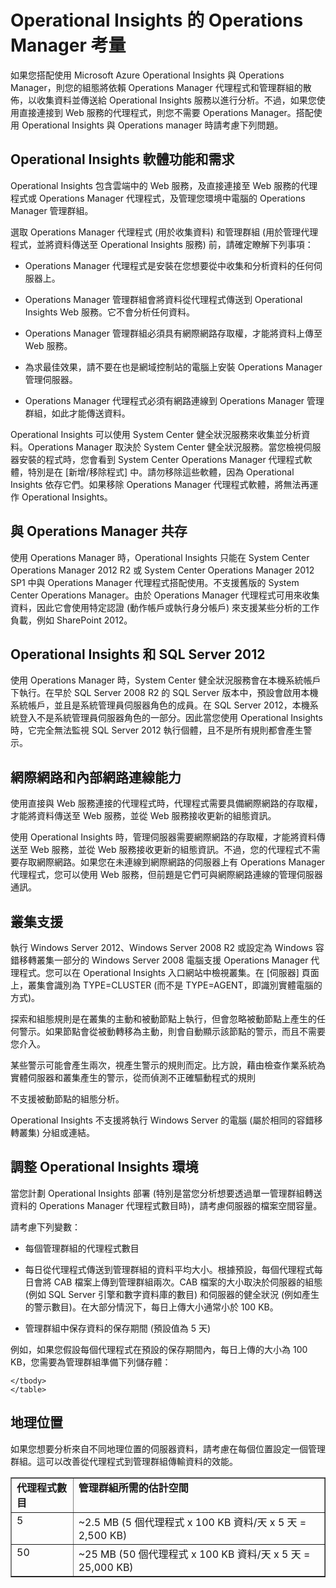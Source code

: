 ﻿<properties 
   pageTitle="Operational Insights 的 Operations Manager 考量"
   description="如果您搭配使用 Microsoft Azure Operational Insights 與 Operations Manager，則您的組態將依賴 Operations Manager 代理程式和管理群組的散佈，以收集資料並傳送給 Operational Insights 服務以進行分析"
   services="operational-insights"
   documentationCenter=""
   authors="bandersmsft"
   manager="jwhit"
   editor="tysonn" />
<tags 
   ms.service="operational-insights"
   ms.devlang="na"
   ms.topic="article"
   ms.tgt_pltfrm="na"
   ms.workload="na"
   ms.date="03/20/2015"
   ms.author="banders" />

# Operational Insights 的 Operations Manager 考量

如果您搭配使用 Microsoft Azure Operational Insights 與 Operations Manager，則您的組態將依賴 Operations Manager 代理程式和管理群組的散佈，以收集資料並傳送給 Operational Insights 服務以進行分析。不過，如果您使用直接連接到 Web 服務的代理程式，則您不需要 Operations Manager。搭配使用 Operational Insights 與 Operations manager 時請考慮下列問題。

## Operational Insights 軟體功能和需求

Operational Insights 包含雲端中的 Web 服務，及直接連接至 Web 服務的代理程式或 Operations Manager 代理程式，及管理您環境中電腦的 Operations Manager 管理群組。

選取 Operations Manager 代理程式 (用於收集資料) 和管理群組 (用於管理代理程式，並將資料傳送至 Operational Insights 服務) 前，請確定瞭解下列事項：

- Operations Manager 代理程式是安裝在您想要從中收集和分析資料的任何伺服器上。

- Operations Manager 管理群組會將資料從代理程式傳送到 Operational Insights Web 服務。它不會分析任何資料。

- Operations Manager 管理群組必須具有網際網路存取權，才能將資料上傳至 Web 服務。

- 為求最佳效果，請不要在也是網域控制站的電腦上安裝 Operations Manager 管理伺服器。

- Operations Manager 代理程式必須有網路連線到 Operations Manager 管理群組，如此才能傳送資料。

Operational Insights 可以使用 System Center 健全狀況服務來收集並分析資料。Operations Manager 取決於 System Center 健全狀況服務。當您檢視伺服器安裝的程式時，您會看到 System Center Operations Manager 代理程式軟體，特別是在 [新增/移除程式] 中。請勿移除這些軟體，因為 Operational Insights 依存它們。如果移除 Operations Manager 代理程式軟體，將無法再運作 Operational Insights。

## 與 Operations Manager 共存

使用 Operations Manager 時，Operational Insights 只能在 System Center Operations Manager 2012 R2 或 System Center Operations Manager 2012 SP1 中與 Operations Manager 代理程式搭配使用。不支援舊版的 System Center Operations Manager。由於 Operations Manager 代理程式可用來收集資料，因此它會使用特定認證 (動作帳戶或執行身分帳戶) 來支援某些分析的工作負載，例如 SharePoint 2012。

## Operational Insights 和 SQL Server 2012

使用 Operations Manager 時，System Center 健全狀況服務會在本機系統帳戶下執行。在早於 SQL Server 2008 R2 的 SQL Server 版本中，預設會啟用本機系統帳戶，並且是系統管理員伺服器角色的成員。在 SQL Server 2012，本機系統登入不是系統管理員伺服器角色的一部分。因此當您使用 Operational Insights 時，它完全無法監視 SQL Server 2012 執行個體，且不是所有規則都會產生警示。

## 網際網路和內部網路連線能力

使用直接與 Web 服務連接的代理程式時，代理程式需要具備網際網路的存取權，才能將資料傳送至 Web 服務，並從 Web 服務接收更新的組態資訊。

使用 Operational Insights 時，管理伺服器需要網際網路的存取權，才能將資料傳送至 Web 服務，並從 Web 服務接收更新的組態資訊。不過，您的代理程式不需要存取網際網路。如果您在未連線到網際網路的伺服器上有 Operations Manager 代理程式，您可以使用 Web 服務，但前題是它們可與網際網路連線的管理伺服器通訊。

## 叢集支援

執行 Windows Server 2012、Windows Server 2008 R2 或設定為 Windows 容錯移轉叢集一部分的 Windows Server 2008 電腦支援 Operations Manager 代理程式。您可以在 Operational Insights 入口網站中檢視叢集。在 [伺服器] 頁面上，叢集會識別為 TYPE=CLUSTER (而不是 TYPE=AGENT，即識別實體電腦的方式)。

探索和組態規則是在叢集的主動和被動節點上執行，但會忽略被動節點上產生的任何警示。如果節點會從被動轉移為主動，則會自動顯示該節點的警示，而且不需要您介入。

某些警示可能會產生兩次，視產生警示的規則而定。比方說，藉由檢查作業系統為實體伺服器和叢集產生的警示，從而偵測不正確驅動程式的規則

不支援被動節點的組態分析。

Operational Insights 不支援將執行 Windows Server 的電腦 (屬於相同的容錯移轉叢集) 分組或連結。

## 調整 Operational Insights 環境

當您計劃 Operational Insights 部署 (特別是當您分析想要透過單一管理群組轉送資料的 Operations Manager 代理程式數目時)，請考慮伺服器的檔案空間容量。

請考慮下列變數：

- 每個管理群組的代理程式數目

- 每日從代理程式傳送到管理群組的資料平均大小。根據預設，每個代理程式每日會將 CAB 檔案上傳到管理群組兩次。CAB 檔案的大小取決於伺服器的組態 (例如 SQL Server 引擎和數字資料庫的數目) 和伺服器的健全狀況 (例如產生的警示數目)。在大部分情況下，每日上傳大小通常小於 100 KB。

- 管理群組中保存資料的保存期間 (預設值為 5 天)

例如，如果您假設每個代理程式在預設的保存期間內，每日上傳的大小為 100 KB，您需要為管理群組準備下列儲存體：

<table border="1" cellspacing="4" cellpadding="4">
    <tbody>
    <tr align="left" valign="top">
		<td><b>代理程式數目</b></td>
		<td><b>管理群組所需的估計空間</b></td>
    </tr>
    <tr align="left" valign="top">
		<td>5</td>
		<td>~2.5 MB (5 個代理程式 x 100 KB 資料/天 x 5 天 = 2,500 KB)</td>
    </tr>
    <tr align="left" valign="top">
		<td>50</td>
		<td>~25 MB (50 個代理程式 x 100 KB 資料/天 x 5 天 = 25,000 KB)</td>
    </tr>

    </tbody>
    </table>

## 地理位置

如果您想要分析來自不同地理位置的伺服器資料，請考慮在每個位置設定一個管理群組。這可以改善從代理程式到管理群組傳輸資料的效能。


<!--HONumber=52-->